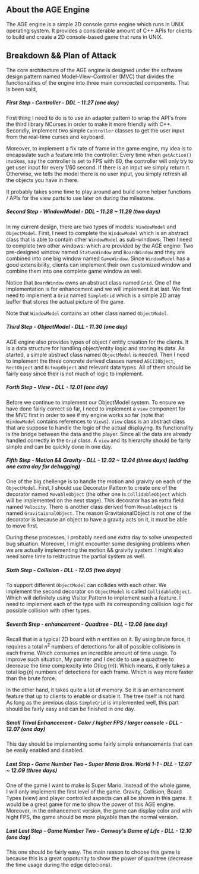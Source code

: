 ## About the AGE Engine

The AGE engine is a simple 2D console game engine which runs in UNIX operating system. It provides a considerable amount of C++ APIs for clients to build and create a 2D console-based game that runs in UNIX.

## Breakdown && Plan of Attack

The core architecture of the AGE engine is designed under the software design pattern named Model-View-Controller (MVC) that divides the functionalities of the engine into three main conncected components. That is been said, 

##### First Step - Controller - DDL - 11.27 (one day)

First thing I need to do is to use an adapter pattern to wrap the API's from the third library NCurses in order to make it more friendly with C++. Secondly, implement two simple `Controller` classes to get the user input from the real-time curses and keyboard. 

Moreover, to implement a fix rate of frame in the game engine, my idea is to encapsulate such a feature into the controller. Every time when `getAction()` invokes, say the controller is set to FPS with 60, the controller will only try to get user input for every 1/60 second. If there is an input we simply return it. Otherwise, we tells the model there is no user input, you simply refresh all the objects you have in there.

It probably takes some time to play around and build some helper functions / APIs for the view parts to use later on during the milestone.

##### Second Step - WindowModel - DDL - 11.28 ~ 11.29 (two days)

In my current design, there are two types of models: `WindowModel` and `ObjectModel`. First, I need to complete the `WindowModel` which is an abstract class that is able to contain other `WindowModel` as sub-windows. Then I need to complete two other windows: which are provided by the AGE engine. Two pre-designed window named `StatusWindow` and `BoardWindow` and they are combined into one big window named `GameWindow`. Since `WindowModel` has a good extensibility, clients can implement their own customized window and combine them into one complete game window as well. 

Notice that `BoardWindow` owns an abstract class named `Grid`. One of the implementation is for enhancement and we will implement it at last. We first need to implement a `Grid` named `SimpleGrid` which is a simple 2D array buffer that stores the actual picture of the game.

Note that `WindowModel` contains an other class named `ObjectModel`.

##### Third Step - ObjectModel - DLL - 11.30 (one day)

AGE engine also provides types of object / entity creation for the clients. It is a data structure for handling object/entity logic and storing its data. As started, a simple abstract class named `ObjectModel` is needed. Then I need to implement the three concrete derived classes named `ASCIIObject`, `RectObject` and `BitmapObject` and relevant data types. All of them should be fairly easy since their is not much of logic to implement.

##### Forth Step - View - DLL - 12.01 (one day)

Before we continue to implement our ObjectModel system. To ensure we have done fairly correct so far, I need to implement a `view` component for the MVC first in order to see if my engine works so far (note that `WindowModel` contains references to `View`s).  `View` class is an abstract class that are suppose to handle the logic of the actual displaying. Its functionality is the bridge between the data and the player. Since all the data are already handled correctly in the `Grid` class. A `view` and its hierarchy should be fairly simple and can be quickly done in one day.

##### Fifth Step - Motion && Gravity - DLL - 12.02 ~ 12.04 (three days) (adding one extra day for debugging)

One of the big chellenge is to handle the motion and graivity on each of the `ObjectModel`. First, I should use Decorator Pattern to create one of the decorator named `MovableObject` (the other one is `CollidableObject` which will be implemented on the next stage). This decorator has an extra field named `Velocity`. There is another class derived from `MovableObject` is named `GravitaionalObject`. The reason GravitaionalObject is not one of the decorator is because an object to have a gravity acts on it, it must be able to move first. 

During these processes, I probably need one extra day to solve unexpected bug situation. Moreover, I might encounter some designing problems when we are actually implementing the motion && graivity system. I might also need some time to restructrue the partial system as well.

##### Sixth Step - Collision - DLL - 12.05 (two days)

To support different `ObjectModel` can collides with each other. We implement the second decorator on `ObjectModel`  is called `CollidableObject`. Which will definitely using Visitor Pattern to implement such a feature. I need to implement each of the type with its corresponding collision logic for possible collision with other types. 

##### Seventh Step - enhancement - Quadtree - DLL - 12.06 (one day)

Recall that in a typical 2D board with $n$ entities on it. By using brute force, it requires a total $n^2$ numbers of detections for all of possible collisions in each frame. Which consumes an incredible amount of time usage. To improve such situation, My parnter and I decide to use a quadtree to decrease the time complexcity into $O(\log(n))$. Which means, it only takes a total $\log(n)$ numbers of detections for each frame. Which is way more faster than the brute force.

In the other hand, it takes quite a lot of memory. So it is an enhancement feature that up to clients to enable or disable it. The tree itself is not hard. As long as the previous class `SimpleGrid` is implemented well, this part should be fairly easy and can be finished in one day.

##### Small Trival Enhancement - Color / higher FPS / larger console - DLL - 12.07 (one day)

This day should be implementing some fairly simple enhancements that can be easily enabled and disabled.

##### Last Step - Game Number Two - Super Mario Bros. World 1-1 - DLL - 12.07 ~ 12.09 (three days)

One of the game I want to make is Super Mario. Instead of the whole game, I will only implement the first level of the game. Gravity, Collision, Board Types (view) and player controlled aspects can all be shown in this game. It would be a great game for me to show the power of this AGE engine. Moreover, in the enhancement version, the game can display color and with hight FPS, the game should be more playable than the normal version.

##### Last Last Step - Game Number Two - Conway's Game of Life - DLL - 12.10 (one day)

This one should be fairly easy. The main reason to choose this game is because this is a great oppotunity to show the power of quadtree (decrease the time usage during the edge detecions).

